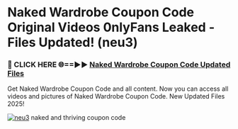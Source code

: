 # Naked Wardrobe Coupon Code Original Videos 0nlyFans Leaked - Files Updated! (neu3)

<h3>🔴 CLICK HERE 🌐==►► <a href="https://tinyurl.com/yckcrads" rel="nofollow">Naked Wardrobe Coupon Code Updated Files</a></h3>

Get Naked Wardrobe Coupon Code and all content. Now you can access all videos and pictures of Naked Wardrobe Coupon Code. New Updated Files 2025!

[![neu3](https://i.imgur.com/hpKpOFt.gif)](https://tinyurl.com/yckcrads)
naked and thriving coupon code
